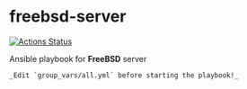 # freebsd-server

[![Actions Status](https://github.com/charlesrocket/freebsd-server/workflows/Ansible%20Lint/badge.svg)](https://github.com/charlesrocket/freebsd-server/actions)

Ansible playbook for **FreeBSD** server

```
_Edit `group_vars/all.yml` before starting the playbook!_
